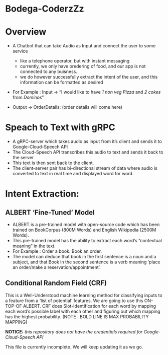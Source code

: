 # Bodega-CoderzZz

# Overview
- A Chatbot that can take Audio as Input and connect the user to some service
	* like a telephone operator, but with instant messaging
	* currently, we only have oredering of food, and our app is not connected to any buisness. 
	* we do however successfully extract the intent of the user, and this information can be formatted as desired

- For Example : Input -> “I would like to have *1 non veg Pizza* and *2 cokes* from *Dominos*”
- Output ->
		OrderDetails: (order details will come here)



# Speach to Text with gRPC

- A gRPC-server which takes audio as input from it’s client and sends it to Google-Cloud-Speech API
- The Cloud-Speech API transcribes this audio to text and sends it back to the server
- This text is then sent back to the client.
- The client-server pair has bi-directional stream of data where audio is converted to text in real time and displayed word for word.

# Intent Extraction:
## ALBERT ‘Fine-Tuned’ Model
- ALBERT is a pre-trained model with open-source code which has been trained on BookCorpus (800M Words) and English Wikipedia (2500M Words).
- This pre-trained model has the ability to extract each word’s “contextual meaning” in the text.
- For Example : Order a book.
	Book an order.
- The model can deduce that book in the first sentence is a noun and a subject, and that Book in the second sentence is a verb meaning ‘place an order/make a reservation/appointment’.

## Conditional Random Field (CRF)
This is a Well-Understood machine learning method for classifying inputs to a feature from  a ‘list of potential’ features.	We are going to use this ON-TOP-OF ALBERT. CRF does Slot-Identification for each word by mapping each word’s possible label with each other and figuring out which mapping has the highest probability. (NOTE : BOLD LINE IS MAX PROBABILITY MAPPING)

**NOTICE:** *this repository does not have the credentials required for Google-Cloud-Speech API*

This file is currently incomplete. We will keep updating it as we go.
